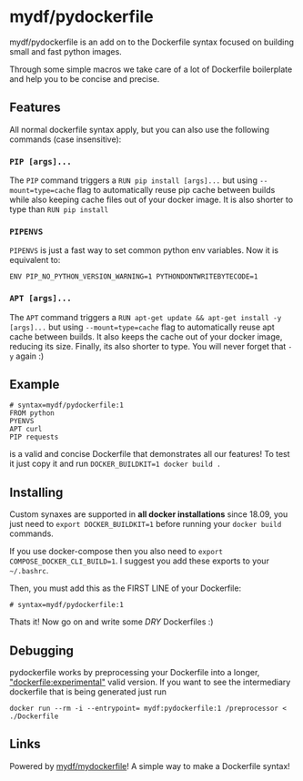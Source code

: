 # mydf/pydockerfile

mydf/pydockerfile is an add on to the Dockerfile syntax focused on building small and fast python images.

Through some simple macros we take care of a lot of Dockerfile boilerplate and help you to be concise and precise.

## Features

All normal dockerfile syntax apply, but you can also use the following commands (case insensitive):

### `PIP [args]...`

The `PIP` command triggers a `RUN pip install [args]...` but using `--mount=type=cache` flag to
automatically reuse pip cache between builds while also keeping cache files out of your docker image.
It is also shorter to type than `RUN pip install`

### `PIPENVS`

`PIPENVS` is just a fast way to set common python env variables. Now it is equivalent to:

    ENV PIP_NO_PYTHON_VERSION_WARNING=1 PYTHONDONTWRITEBYTECODE=1

### `APT [args]...`

The `APT` command triggers a `RUN apt-get update && apt-get install -y [args]...` but using `--mount=type=cache` flag to
automatically reuse apt cache between builds. It also keeps the cache out of your docker image, reducing its size.
Finally, its also shorter to type. You will never forget that `-y` again :)

## Example

    # syntax=mydf/pydockerfile:1
    FROM python
    PYENVS
    APT curl
    PIP requests

is a valid and concise Dockerfile that demonstrates all our features! To test it just copy it and run `DOCKER_BUILDKIT=1 docker build .`

## Installing

Custom synaxes are supported in **all docker installations** since 18.09, you just need to
`export DOCKER_BUILDKIT=1` before running your `docker build` commands.

If you use docker-compose then you also need to `export COMPOSE_DOCKER_CLI_BUILD=1`.
I suggest you add these exports to your `~/.bashrc`.

Then, you must add this as the FIRST LINE of your Dockerfile:

    # syntax=mydf/pydockerfile:1

Thats it! Now go on and write some *DRY* Dockerfiles :)

## Debugging

pydockerfile works by preprocessing your Dockerfile into a longer, ["dockerfile:experimental"](https://github.com/moby/buildkit/blob/dockerfile/1.1.7-experimental/frontend/dockerfile/docs/experimental.md)
valid version. If you want to see the intermediary dockerfile that is being generated just run

    docker run --rm -i --entrypoint= mydf:pydockerfile:1 /preprocessor < ./Dockerfile

## Links

Powered by [mydf/mydockerfile](https://github.com/mydf-git/mydockerfile)! A simple way to make a Dockerfile syntax!
